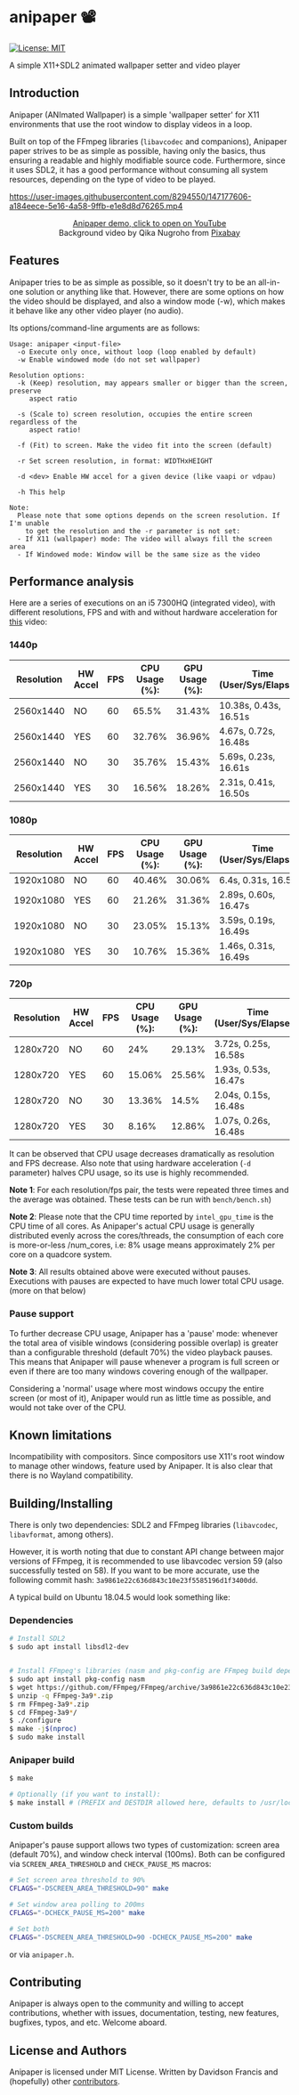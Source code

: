 # anipaper 📽
[![License: MIT](https://img.shields.io/badge/License-MIT-blue.svg)](https://opensource.org/licenses/MIT)

A simple X11+SDL2 animated wallpaper setter and video player

## Introduction
Anipaper (ANImated Wallpaper) is a simple 'wallpaper setter' for X11
environments that use the root window to display videos in a loop.

Built  on top of the FFmpeg libraries (`libavcodec` and companions),
Anipaper paper strives to be as simple as possible, having only the basics,
thus ensuring a readable and highly modifiable source code.  Furthermore,
since it uses SDL2, it has a good performance without consuming all system
resources, depending on the type of video to be played.

https://user-images.githubusercontent.com/8294550/147177606-a184eece-5e16-4a58-9ffb-e1e8d8d76265.mp4
<p align="center">
<a href="https://www.youtube.com/watch?v=XtA-Jh8XU_c" target="_blank">
Anipaper demo, click to open on YouTube
</a></br>
Background video by Qika Nugroho from <a href="https://pixabay.com/videos/lake-sunset-trees-leaves-japan-91562/">Pixabay</a>
</p>

## Features
Anipaper tries to be as simple as possible, so it doesn't try to be an all-in-one
solution or anything like that. However, there are some options on how the video
should be displayed, and also a window mode (-w), which makes it behave like any
other video player (no audio).

Its options/command-line arguments are as follows:
```text
Usage: anipaper <input-file>
  -o Execute only once, without loop (loop enabled by default)
  -w Enable windowed mode (do not set wallpaper)

Resolution options:
  -k (Keep) resolution, may appears smaller or bigger than the screen, preserve
     aspect ratio

  -s (Scale to) screen resolution, occupies the entire screen regardless of the
     aspect ratio!

  -f (Fit) to screen. Make the video fit into the screen (default)

  -r Set screen resolution, in format: WIDTHxHEIGHT
  
  -d <dev> Enable HW accel for a given device (like vaapi or vdpau)

  -h This help

Note:
  Please note that some options depends on the screen resolution. If I'm unable
	to get the resolution and the -r parameter is not set:
  - If X11 (wallpaper) mode: The video will always fill the screen area
  - If Windowed mode: Window will be the same size as the video
```

## Performance analysis
Here are a series of executions on an i5 7300HQ (integrated video), with different
resolutions, FPS and with and without hardware acceleration for
[this](https://pixabay.com/videos/lake-sunset-trees-leaves-japan-91562/) video:

### 1440p
| Resolution        | HW Accel | FPS | CPU Usage (%): | GPU Usage (%): | Time (User/Sys/Elapsed): |
|-------------------|----------|-----|----------------|----------------|--------------------------|
| 2560x1440 | NO       | 60  | 65.5%          | 31.43%         | 10.38s, 0.43s, 16.51s    |
| 2560x1440 | YES      | 60  | 32.76%         | 36.96%         | 4.67s, 0.72s, 16.48s     |
| 2560x1440 | NO       | 30  | 35.76%         | 15.43%         | 5.69s, 0.23s, 16.61s     |
| 2560x1440 | YES      | 30  | 16.56%         | 18.26%         | 2.31s, 0.41s, 16.50s     |

### 1080p
| Resolution        | HW Accel | FPS | CPU Usage (%): | GPU Usage (%): | Time (User/Sys/Elapsed): |
|-------------------|----------|-----|----------------|----------------|--------------------------|
| 1920x1080 | NO       | 60  | 40.46%         | 30.06%         | 6.4s, 0.31s, 16.58s      |
| 1920x1080 | YES      | 60  | 21.26%         | 31.36%         | 2.89s, 0.60s, 16.47s     |
| 1920x1080 | NO       | 30  | 23.05%         | 15.13%         | 3.59s, 0.19s, 16.49s     |
| 1920x1080 | YES      | 30  | 10.76%         | 15.36%         | 1.46s, 0.31s, 16.49s     |

### 720p
| Resolution      | HW Accel | FPS | CPU Usage (%): | GPU Usage (%): | Time (User/Sys/Elapsed): |
|-----------------|----------|-----|----------------|----------------|--------------------------|
| 1280x720 |    NO    |  60 |       24%      |     29.13%     |   3.72s, 0.25s, 16.58s   |
| 1280x720 |    YES   |  60 |     15.06%     |     25.56%     |   1.93s, 0.53s, 16.47s   |
| 1280x720 |    NO    |  30 |     13.36%     |      14.5%     |   2.04s, 0.15s, 16.48s   |
| 1280x720 |    YES   |  30 |      8.16%     |     12.86%     |   1.07s, 0.26s, 16.48s   |

It can be observed that CPU usage decreases dramatically as resolution and FPS decrease. Also note
that using hardware acceleration (`-d` parameter) halves CPU usage, so its use is highly recommended.

**Note 1**: For each resolution/fps pair, the tests were repeated three times and the average was
obtained. These tests can be run with `bench/bench.sh`)

**Note 2**: Please note that the CPU time reported by `intel_gpu_time` is the CPU time of all cores.
As Anipaper's actual CPU usage is generally distributed evenly across the cores/threads, the
consumption of each core is more-or-less /num_cores, i.e: 8% usage means approximately 2%
per core on a quadcore system.

**Note 3**: All results obtained above were executed without pauses. Executions with pauses are
expected to have much lower total CPU usage. (more on that below)

### Pause support
To further decrease CPU usage, Anipaper has a 'pause' mode: whenever the total area of visible
windows (considering possible overlap) is greater than a configurable threshold (default 70%)
the video playback pauses. This means that Anipaper will pause whenever a program is full screen
or even if there are too many windows covering enough of the wallpaper.

Considering a 'normal' usage where most windows occupy the entire screen (or most of it), Anipaper
would run as little time as possible, and would not take over of the CPU.

## Known limitations
Incompatibility with compositors. Since compositors use X11's root window to manage
other windows, feature used by Anipaper. It is also clear that there is no Wayland
compatibility.

## Building/Installing
There is only two dependencies: SDL2 and FFmpeg libraries (`libavcodec`, `libavformat`,
among others).

However, it is worth noting that due to constant API change between major
versions of FFmpeg, it is recommended to use libavcodec version 59 (also successfully
tested on 58). If you want to be more accurate, use the following commit hash:
`3a9861e22c636d843c10e23f5585196d1f3400dd`.

A typical build on Ubuntu 18.04.5 would look something like:

### Dependencies
```bash
# Install SDL2
$ sudo apt install libsdl2-dev


# Install FFmpeg's libraries (nasm and pkg-config are FFmpeg build dependencies):
$ sudo apt install pkg-config nasm
$ wget https://github.com/FFmpeg/FFmpeg/archive/3a9861e22c636d843c10e23f5585196d1f3400dd.zip
$ unzip -q FFmpeg-3a9*.zip
$ rm FFmpeg-3a9*.zip
$ cd FFmpeg-3a9*/
$ ./configure
$ make -j$(nproc)
$ sudo make install
```

### Anipaper build
```bash
$ make

# Optionally (if you want to install):
$ make install # (PREFIX and DESTDIR allowed here, defaults to /usr/local/)
```

### Custom builds
Anipaper's pause support allows two types of customization: screen area (default 70%),
and window check interval (100ms). Both can be configured via `SCREEN_AREA_THRESHOLD`
and `CHECK_PAUSE_MS` macros:
```bash
# Set screen area threshold to 90%
CFLAGS="-DSCREEN_AREA_THRESHOLD=90" make

# Set window area polling to 200ms
CFLAGS="-DCHECK_PAUSE_MS=200" make

# Set both
CFLAGS="-DSCREEN_AREA_THRESHOLD=90 -DCHECK_PAUSE_MS=200" make
```
or via `anipaper.h`.

## Contributing
Anipaper is always open to the community and willing to accept contributions,
whether with issues, documentation, testing, new features, bugfixes, typos, and
etc. Welcome aboard.

## License and Authors
Anipaper is licensed under MIT License. Written by Davidson Francis and
(hopefully) other
[contributors](https://github.com/Theldus/anipaper/graphs/contributors).
